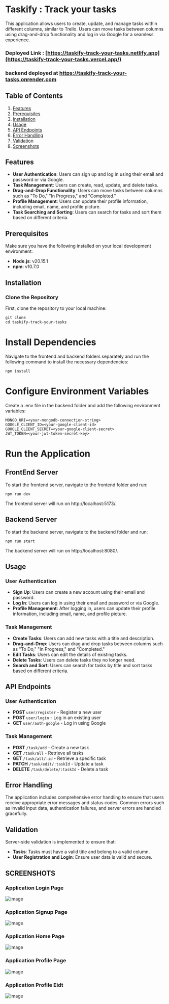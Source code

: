 # Taskify : Track your tasks

This application allows users to create, update, and manage tasks within different columns, similar to Trello. Users can move tasks between columns using drag-and-drop functionality and log in via Google for a seamless experience.

### Deployed Link : [https://taskify-track-your-tasks.netlify.app](https://taskify-track-your-tasks.vercel.app/)
### backend deployed at https://taskify-track-your-tasks.onrender.com
## Table of Contents

1. [Features](#features)
2. [Prerequisites](#prerequisites)
3. [Installation](#installation)
4. [Usage](#usage)
5. [API Endpoints](#api-endpoints)
6. [Error Handling](#error-handling)
7. [Validation](#validation)
8. [Screenshots](#screenshots)

## Features

- **User Authentication**: Users can sign up and log in using their email and password or via Google.
- **Task Management**: Users can create, read, update, and delete tasks.
- **Drag-and-Drop Functionality**: Users can move tasks between columns such as "To Do," "In Progress," and "Completed."
- **Profile Management**: Users can update their profile information, including email, name, and profile picture.
- **Task Searching and Sorting**: Users can search for tasks and sort them based on different criteria.

## Prerequisites

Make sure you have the following installed on your local development environment:

- **Node.js**: v20.15.1
- **npm**: v10.7.0

## Installation

### Clone the Repository

First, clone the repository to your local machine:

```
git clone
cd taskify-track-your-tasks
```

# Install Dependencies
Navigate to the frontend and backend folders separately and run the following command to install the necessary dependencies:

```
npm install
```

# Configure Environment Variables
Create a .env file in the backend folder and add the following environment variables:

```
MONGO_URI=<your-mongodb-connection-string>
GOOGLE_CLIENT_ID=<your-google-client-id>
GOOGLE_CLIENT_SECRET=<your-google-client-secret>
JWT_TOKEN=<your-jwt-token-secret-key>
```

# Run the Application

## FrontEnd Server
To start the frontend server, navigate to the frontend folder and run:

```
npm run dev
```
The frontend server will run on http://localhost:5173/.

 ## Backend Server
 To start the backend server, navigate to the backend folder and run:

 ```
npm run start
```
The backend server will run on http://localhost:8080/.

## Usage

### User Authentication

- **Sign Up**: Users can create a new account using their email and password.
- **Log In**: Users can log in using their email and password or via Google.
- **Profile Management**: After logging in, users can update their profile information, including email, name, and profile picture.

### Task Management

- **Create Tasks**: Users can add new tasks with a title and description.
- **Drag-and-Drop**: Users can drag and drop tasks between columns such as "To Do," "In Progress," and "Completed."
- **Edit Tasks**: Users can edit the details of existing tasks.
- **Delete Tasks**: Users can delete tasks they no longer need.
- **Search and Sort**: Users can search for tasks by title and sort tasks based on different criteria.

## API Endpoints

### User Authentication

- **POST** `user/register` - Register a new user
- **POST** `user/login` - Log in an existing user
- **GET** `user/auth-google` - Log in using Google

### Task Management

- **POST** `/task/add` - Create a new task
- **GET** `/task/all` - Retrieve all tasks
- **GET** `/task/all/:id` - Retrieve a specific task
- **PATCH** `/task/edit/:taskId` - Update a task
- **DELETE** `/task/delete/:taskId` - Delete a task

## Error Handling
The application includes comprehensive error handling to ensure that users receive appropriate error messages and status codes. Common errors such as invalid input data, authentication failures, and server errors are handled gracefully.

## Validation
Server-side validation is implemented to ensure that:
- **Tasks**: Tasks must have a valid title and belong to a valid column.
- **User Registration and Login**: Ensure user data is valid and secure.

## SCREENSHOTS 

### Application Login Page

![image](https://github.com/user-attachments/assets/0d730bb1-7e2a-4e62-8143-71f2c65d5221)


### Application Signup Page

![image](https://github.com/user-attachments/assets/a4b12cfb-c597-4075-8c9f-657239d50a2d)


### Application Home Page

![image](https://github.com/user-attachments/assets/c1cdd521-915a-44ea-80a5-a5dc835adf74)


### Application Profile Page

![image](https://github.com/user-attachments/assets/a7aec8a0-8236-4a60-b691-7302042ca4f3)

### Application Profile Eidt

![image](https://github.com/user-attachments/assets/7be0237e-f4aa-4084-9f79-7b4c8d85657c)




